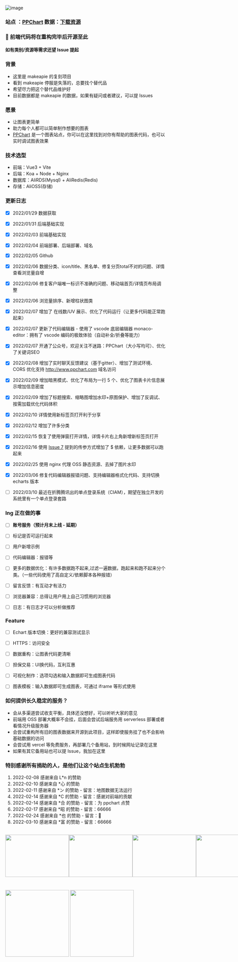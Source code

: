 ![image](https://user-images.githubusercontent.com/99037010/152569183-4bffb8be-6c08-4d2c-8578-f46fd254cf35.png)


### 站点 ：[PPChart](http://ppchart.com)   数据：[下载资源](https://github.com/ppchart/ppchart/issues/5)

### 🚀 前端代码将在重构完毕后开源至此


#### 如有类别/资源等需求还望 Issue 提起


### 背景
- 这里是 makeapie 的复刻项目
- 看到 makeapie 停服是失落的，总要找个替代品
- 希望尽力把这个替代品维护好
- 目前数据都是 makeapie 的数据，如果有疑问或者建议，可以提 Issues


### 愿景
- 让图表更简单
- 助力每个人都可以简单制作想要的图表
- [PPChart](http://ppchart.com) 是一个图表站点，你可以在这里找到对你有帮助的图表代码，也可以实时调试图表效果


### 技术选型
- 前端：Vue3 + Vite
- 后端：Koa + Node + Nginx
- 数据库：AliRDS(Mysql) + AliRedis(Redis)
- 存储：AliOSS(存储)


### 更新日志
- [x] 2022/01/29 数据获取
- [x] 2022/01/31 后端基础实现
- [x] 2022/02/03 前端基础实现
- [x] 2022/02/04 前端部署、后端部署、域名
- [x] 2022/02/05 Github
- [x] 2022/02/06 数据分类、icon/title、黑名单、修复分页total不对的问题、详情查看浏览量自增
- [x] 2022/02/06 修复客户端唯一标识不准确的问题、移动端首页/详情页布局调整
- [x] 2022/02/06 浏览量排序、新增柱状图类
- [x] 2022/02/07 增加了 在线数/UV 展示、优化了代码运行（让更多代码能正常跑起来）
- [x] 2022/02/07 更新了代码编辑器 - 使用了 vscode 底层编辑器 monaco-editor：拥有了 vscode 编码的极致体验（自动补全/折叠等能力）
- [x] 2022/02/07 开通了公众号，欢迎关注不迷路：PPChart（大小写均可）、优化了关键词SEO
- [x] 2022/02/08 增加了实时聊天反馈建议（基于gitter）、增加了测试环境、CORS 优化支持 http://www.ppchart.com 域名访问
- [x] 2022/02/09 增加暗黑模式、优化了布局为一行 5 个、优化了图表卡片信息展示增加信息密度
- [x] 2022/02/09 增加了标题搜索、缩略图增加水印+原图保护、增加了反调试、按需加载优化代码体积
- [x] 2022/02/10 详情使用新标签页打开利于分享
- [x] 2022/02/12 增加了许多分类
- [x] 2022/02/15 恢复了使用弹窗打开详情，详情卡片右上角新增新标签页打开
- [x] 2022/02/16 使用 [Issue 7](https://github.com/ppchart/ppchart/issues/7) 提到的传参方式增加了 $ 依赖，让更多数据可以跑起来
- [x] 2022/02/25 使用 nginx 代理 OSS 静态资源、去掉了图片水印
- [x] 2022/03/06 修复代码编辑器报错问题、支持编辑器格式化代码、支持切换 echarts 版本
- [ ] 2022/03/10 最近在折腾腾讯出的单点登录系统（CIAM），期望在独立开发的系统里有一个单点登录套路


### Ing 正在做的事
- [ ] **账号服务（预计月末上线 - 延期）**
- [ ] 标记是否可运行起来
- [ ] 用户新增示例
- [ ] 代码编辑器：报错等
- [ ] 更多的数据优化：有许多数据跑不起来,过滤一遍数据，跑起来和跑不起来分个类。（一些代码使用了高自定义/依赖脚本各种报错）
- [ ] 留言反馈：有互动才有活力
- [ ] 浏览器兼容：总得让用户用上自己习惯用的浏览器
- [ ] 日志：有日志才可以分析做推荐



### Feature
- [ ] Echart 版本切换：更好的兼容测试显示
- [ ] HTTPS：访问安全
- [ ] 数据重构：让图表代码更清晰
- [ ] 担保交易：UI换代码，互利互惠
- [ ] 可视化制作：选项勾选和输入数据即可生成图表代码
- [ ] 图表模板：输入数据即可生成图表，可通过 iframe 等形式使用



### 如何提供长久稳定的服务？
  - 会从多渠道尝试收支平衡，具体还没想好，可以听听大家的意见
  - 前端用 OSS 部署大概率不会挂，后面会尝试后端服务用 serverless 部署或者看情况升级服务器
  - 会尝试重构所有旧的图表数据来开源到此项目，这样即使服务挂了也不会影响基础数据的访问
  - 会尝试用 vercel 等免费服务，再部署几个备用站，到时候网址记录在这里
  - 如果有其它备用站也可以提 Issue，我加在这里



### 特别感谢所有捐助的人，是他们让这个站点生机勃勃
1. 2022-02-08 感谢来自 L*n 的赞助
2. 2022-02-10 感谢来自 *心 的赞助
3. 2022-02-11 感谢来自 *ン 的赞助 - 留言：地图数据无法运行
4. 2022-02-14 感谢来自 *C 的赞助 - 留言：感谢对前端的贡献
5. 2022-02-14 感谢来自 *合 的赞助 - 留言：为 ppchart 点赞
6. 2022-02-17 感谢来自 *昭 的赞助 - 留言：66666
7. 2022-02-24 感谢来自 *也 的赞助 - 留言：💪
8. 2022-03-10 感谢来自 *富 的赞助 - 留言：66666

<br />

<div style="display:flex">
  <img src="https://user-images.githubusercontent.com/99037010/153113165-0da0ff85-3d3c-4996-9b1a-b0bfc07d7951.png" width="200" height="133" align="bottom" />
  <img src="https://user-images.githubusercontent.com/99037010/153531217-1b9ccfeb-a300-45c7-9c99-5f23ef4d62d0.png" width="200" height="133" align="bottom" />
  <img src="https://user-images.githubusercontent.com/99037010/153724840-f28e7ebb-0b0d-42e0-bbaa-5be8539e0302.png" width="200" height="133" align="bottom" />
  <img src="https://user-images.githubusercontent.com/99037010/153828484-cf431917-b3aa-4f8e-8f2d-83fa9dc46252.png" width="200" height="133" align="bottom" />
  <img src="https://user-images.githubusercontent.com/99037010/153828582-8536070b-e72a-44ee-bc1f-732fb908b781.png" width="200" height="133" align="bottom" />
  <img src="https://user-images.githubusercontent.com/99037010/154608658-b1b94eaf-1bad-489d-9d79-81fbbb1dc477.png" width="250" height="140" align="bottom" />
  <img src="https://user-images.githubusercontent.com/99037010/155449530-72903be4-2397-41e5-b5c1-d23c5da6601a.png" width="200" height="133" align="bottom" />
  <img src="https://user-images.githubusercontent.com/99037010/158529183-1dafed1b-62fd-403a-bb49-964b71e2fcbb.png" width="250" height="140" align="bottom" />


</div>

<br />
<br />

<div >
  <img src="https://user-images.githubusercontent.com/99037010/152575541-8eeb94c9-5cd3-4e1a-9b0f-d06dec2f4e11.jpg" width="200" height="210" align="bottom" />
  <img src="https://user-images.githubusercontent.com/99037010/152575512-a27dbe6a-c0e6-4294-9495-b0388c4f2746.jpg" width="200" height="210" align="bottom" />
</div>


